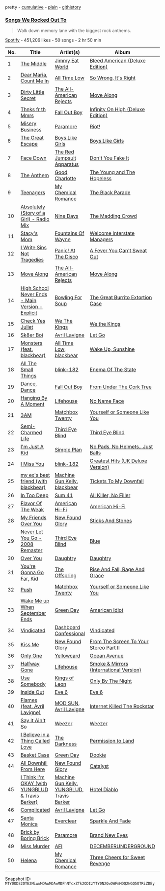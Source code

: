 pretty - [cumulative](/playlists/cumulative/37i9dQZF1DWT3pfwRgyQMA.md) - [plain](/playlists/plain/37i9dQZF1DWT3pfwRgyQMA) - [githistory](https://github.githistory.xyz/mackorone/spotify-playlist-archive/blob/main/playlists/plain/37i9dQZF1DWT3pfwRgyQMA)

### [Songs We Rocked Out To](https://open.spotify.com/playlist/37i9dQZF1DWT3pfwRgyQMA)

> Walk down memory lane with the biggest rock anthems.

[Spotify](https://open.spotify.com/user/spotify) - 451,206 likes - 50 songs - 2 hr 50 min

| No. | Title | Artist(s) | Album | Length |
|---|---|---|---|---|
| 1 | [The Middle](https://open.spotify.com/track/5kD9T7GForh8LnRz5ClbL8) | [Jimmy Eat World](https://open.spotify.com/artist/3Ayl7mCk0nScecqOzvNp6s) | [Bleed American \(Deluxe Edition\)](https://open.spotify.com/album/4ZqTPNXU0MBXs2iCcwjOPe) | 2:48 |
| 2 | [Dear Maria, Count Me In](https://open.spotify.com/track/0JJP0IS4w0fJx01EcrfkDe) | [All Time Low](https://open.spotify.com/artist/46gyXjRIvN1NL1eCB8GBxo) | [So Wrong, It's Right](https://open.spotify.com/album/0H4ELcHequ3OligrjWfrZP) | 3:02 |
| 3 | [Dirty Little Secret](https://open.spotify.com/track/5ZdzNVOmCSp5HFLk0EgvJS) | [The All\-American Rejects](https://open.spotify.com/artist/3vAaWhdBR38Q02ohXqaNHT) | [Move Along](https://open.spotify.com/album/03kOqFjrxiwkgvj2ExN6ii) | 3:13 |
| 4 | [Thnks fr th Mmrs](https://open.spotify.com/track/18GC3F8YPGB8CePXcTUizQ) | [Fall Out Boy](https://open.spotify.com/artist/4UXqAaa6dQYAk18Lv7PEgX) | [Infinity On High \(Deluxe Edition\)](https://open.spotify.com/album/03Og8YvbFYbe3hmr9MfZHT) | 3:23 |
| 5 | [Misery Business](https://open.spotify.com/track/3l9CW99AHtExIRV4hW2N5m) | [Paramore](https://open.spotify.com/artist/74XFHRwlV6OrjEM0A2NCMF) | [Riot!](https://open.spotify.com/album/3UoOO8m0oxxvUHXUKf3qcZ) | 3:31 |
| 6 | [The Great Escape](https://open.spotify.com/track/6GIrIt2M39wEGwjCQjGChX) | [Boys Like Girls](https://open.spotify.com/artist/0vWCyXMrrvMlCcepuOJaGI) | [Boys Like Girls](https://open.spotify.com/album/4WqgusSAgXkrjbXzqdBY68) | 3:26 |
| 7 | [Face Down](https://open.spotify.com/track/4wzjNqjKAKDU82e8uMhzmr) | [The Red Jumpsuit Apparatus](https://open.spotify.com/artist/1SImpQO0GbjRgvlwCcCtFo) | [Don't You Fake It](https://open.spotify.com/album/6TyPSzd5rA2rQ9yLJJ1Gg2) | 3:12 |
| 8 | [The Anthem](https://open.spotify.com/track/0BRHnOFm6sjxN1i9LJrUDu) | [Good Charlotte](https://open.spotify.com/artist/5aYyPjAsLj7UzANzdupwnS) | [The Young and The Hopeless](https://open.spotify.com/album/5CTygC3aONv7l0klY4k3hc) | 2:55 |
| 9 | [Teenagers](https://open.spotify.com/track/7j31rVgGX9Q2blT92VBEA0) | [My Chemical Romance](https://open.spotify.com/artist/7FBcuc1gsnv6Y1nwFtNRCb) | [The Black Parade](https://open.spotify.com/album/0FZK97MXMm5mUQ8mtudjuK) | 2:41 |
| 10 | [Absolutely \(Story of a Girl\) \- Radio Mix](https://open.spotify.com/track/3mNecsYFb6LQg7822DPXCP) | [Nine Days](https://open.spotify.com/artist/306JHpIRGVaQd6OltnOzUO) | [The Madding Crowd](https://open.spotify.com/album/4BcmNEt6VK0KBVsVY8yClD) | 3:09 |
| 11 | [Stacy's Mom](https://open.spotify.com/track/27L8sESb3KR79asDUBu8nW) | [Fountains Of Wayne](https://open.spotify.com/artist/1pgtr4nhBQjp9oCUBPyYWh) | [Welcome Interstate Managers](https://open.spotify.com/album/6TZp52tXShLQbq8yNMxqNT) | 3:17 |
| 12 | [I Write Sins Not Tragedies](https://open.spotify.com/track/5cY8y2XgOfkAh4kSWLFKkz) | [Panic! At The Disco](https://open.spotify.com/artist/20JZFwl6HVl6yg8a4H3ZqK) | [A Fever You Can't Sweat Out](https://open.spotify.com/album/01hp4DvayKlnqUQrmk0vvz) | 3:05 |
| 13 | [Move Along](https://open.spotify.com/track/2l57cfmCnOkwNX1tky02n1) | [The All\-American Rejects](https://open.spotify.com/artist/3vAaWhdBR38Q02ohXqaNHT) | [Move Along](https://open.spotify.com/album/3PWEGZ6CYvXRnr0JCECsDe) | 3:58 |
| 14 | [High School Never Ends \- Main Version \- Explicit](https://open.spotify.com/track/1bhjMY5O0ZjB41OHcdRH0a) | [Bowling For Soup](https://open.spotify.com/artist/5ND0mGcL9SKSjWIjPd0xIb) | [The Great Burrito Extortion Case](https://open.spotify.com/album/6vZyMIVJgA9c8MIkDtlHd2) | 3:29 |
| 15 | [Check Yes Juliet](https://open.spotify.com/track/3EPkxw98W1dCrN5czQw6dM) | [We The Kings](https://open.spotify.com/artist/3ao3jf5d70Tf4fPh2bnXVl) | [We the Kings](https://open.spotify.com/album/1UO2bjJd2TVkkKQo5FUkRK) | 3:40 |
| 16 | [Sk8er Boi](https://open.spotify.com/track/00Mb3DuaIH1kjrwOku9CGU) | [Avril Lavigne](https://open.spotify.com/artist/0p4nmQO2msCgU4IF37Wi3j) | [Let Go](https://open.spotify.com/album/3zXjR3y2dUWklKmmp6lEhy) | 3:24 |
| 17 | [Monsters \(feat\. blackbear\)](https://open.spotify.com/track/0tyR7Bu9P086aWBFZ4QJoo) | [All Time Low](https://open.spotify.com/artist/46gyXjRIvN1NL1eCB8GBxo), [blackbear](https://open.spotify.com/artist/2cFrymmkijnjDg9SS92EPM) | [Wake Up, Sunshine](https://open.spotify.com/album/1kwAv74rVTTGMpawGsXtiE) | 2:54 |
| 18 | [All The Small Things](https://open.spotify.com/track/12qZHAeOyTf93YAWvGDTat) | [blink\-182](https://open.spotify.com/artist/6FBDaR13swtiWwGhX1WQsP) | [Enema Of The State](https://open.spotify.com/album/1fF8kYX49s5Ufv4XEY5sjW) | 2:48 |
| 19 | [Dance, Dance](https://open.spotify.com/track/4QIAVbGpeb5RdAGW66kY2h) | [Fall Out Boy](https://open.spotify.com/artist/4UXqAaa6dQYAk18Lv7PEgX) | [From Under The Cork Tree](https://open.spotify.com/album/0L0mzP8RGm5SNlwgZfBuxW) | 3:00 |
| 20 | [Hanging By A Moment](https://open.spotify.com/track/6jWLyg8AuMQ9LtIB2UlfOF) | [Lifehouse](https://open.spotify.com/artist/5PokPZn11xzZXyXSfnvIM3) | [No Name Face](https://open.spotify.com/album/18ttJAJKeQvaAg8cpnn9uM) | 3:36 |
| 21 | [3AM](https://open.spotify.com/track/5vYA1mW9g2Coh1HUFUSmlb) | [Matchbox Twenty](https://open.spotify.com/artist/3Ngh2zDBRPEriyxQDAMKd1) | [Yourself or Someone Like You](https://open.spotify.com/album/4vUXTcKz7tXxrNl84meN6i) | 3:45 |
| 22 | [Semi\-Charmed Life](https://open.spotify.com/track/42et6fnHCw1HIPSrdPprMl) | [Third Eye Blind](https://open.spotify.com/artist/6TcnmlCSxihzWOQJ8k0rNS) | [Third Eye Blind](https://open.spotify.com/album/2gToC0XAblE9h3UZD6aAaQ) | 4:28 |
| 23 | [I'm Just A Kid](https://open.spotify.com/track/1hIupFeRu3nmMcjbjxPnMc) | [Simple Plan](https://open.spotify.com/artist/2p4FqHnazRucYQHyDCdBrJ) | [No Pads, No Helmets...Just Balls](https://open.spotify.com/album/3rEl0zv6lbVZiB79uHAQ5y) | 3:18 |
| 24 | [I Miss You](https://open.spotify.com/track/3YsGKsKkWwAAdjPeT9GeiF) | [blink\-182](https://open.spotify.com/artist/6FBDaR13swtiWwGhX1WQsP) | [Greatest Hits \(UK Deluxe Version\)](https://open.spotify.com/album/6VoRMrONWt7k6Z0zCbGuBZ) | 3:47 |
| 25 | [my ex's best friend \(with blackbear\)](https://open.spotify.com/track/7kDUspsoYfLkWnZR7qwHZl) | [Machine Gun Kelly](https://open.spotify.com/artist/6TIYQ3jFPwQSRmorSezPxX), [blackbear](https://open.spotify.com/artist/2cFrymmkijnjDg9SS92EPM) | [Tickets To My Downfall](https://open.spotify.com/album/57lgFncHBYu5E3igZnuCJK) | 2:19 |
| 26 | [In Too Deep](https://open.spotify.com/track/68pN2UQYhwQgPy7VrCFKuV) | [Sum 41](https://open.spotify.com/artist/0qT79UgT5tY4yudH9VfsdT) | [All Killer, No Filler](https://open.spotify.com/album/47wh50aG3MIgDpsMe5B7n7) | 3:27 |
| 27 | [Flavor Of The Weak](https://open.spotify.com/track/1UkMAtLU8NxsddE7j4zXGO) | [American Hi\-Fi](https://open.spotify.com/artist/4XlcLj6bxCnpBIOHmBpIWP) | [American Hi\-Fi](https://open.spotify.com/album/3lFnWZBoKJiMZiCOG8WQdU) | 3:08 |
| 28 | [My Friends Over You](https://open.spotify.com/track/4pImG3RdbaGfanzQOTFgyr) | [New Found Glory](https://open.spotify.com/artist/4ghjRm4M2vChDfTUycx0Ce) | [Sticks And Stones](https://open.spotify.com/album/29rNv6X8yQsCMiIOqkHud8) | 3:40 |
| 29 | [Never Let You Go \- 2008 Remaster](https://open.spotify.com/track/1sxUaLi0G2vB7dl4ogtCxH) | [Third Eye Blind](https://open.spotify.com/artist/6TcnmlCSxihzWOQJ8k0rNS) | [Blue](https://open.spotify.com/album/7z6LqzGLGd6tnWvsH9iojB) | 3:57 |
| 30 | [Over You](https://open.spotify.com/track/7mXmxXLAnsvXKt4Q37KoMI) | [Daughtry](https://open.spotify.com/artist/5P5FTygHyx2G57oszR3Wot) | [Daughtry](https://open.spotify.com/album/7MEQdKzqoG2QJYcT2XEKsW) | 3:24 |
| 31 | [You're Gonna Go Far, Kid](https://open.spotify.com/track/6TfBA04WJ3X1d1wXhaCFVT) | [The Offspring](https://open.spotify.com/artist/5LfGQac0EIXyAN8aUwmNAQ) | [Rise And Fall, Rage And Grace](https://open.spotify.com/album/67v63ubEsvDUQkYMzI7A9t) | 2:57 |
| 32 | [Push](https://open.spotify.com/track/2KVwlelhxKUy8LVV6JypH3) | [Matchbox Twenty](https://open.spotify.com/artist/3Ngh2zDBRPEriyxQDAMKd1) | [Yourself or Someone Like You](https://open.spotify.com/album/4vUXTcKz7tXxrNl84meN6i) | 3:58 |
| 33 | [Wake Me up When September Ends](https://open.spotify.com/track/3ZffCQKLFLUvYM59XKLbVm) | [Green Day](https://open.spotify.com/artist/7oPftvlwr6VrsViSDV7fJY) | [American Idiot](https://open.spotify.com/album/5dN7F9DV0Qg1XRdIgW8rke) | 4:45 |
| 34 | [Vindicated](https://open.spotify.com/track/4vGVxKlQdecXgSRv5kJ2Yb) | [Dashboard Confessional](https://open.spotify.com/artist/4ERtgeBbWRkFzIz6LaFCeY) | [Vindicated](https://open.spotify.com/album/4vXMTydOGSX9nAI8seqQ6m) | 3:21 |
| 35 | [Kiss Me](https://open.spotify.com/track/0LNeUZO0u4pueUAbpbYkQD) | [New Found Glory](https://open.spotify.com/artist/4ghjRm4M2vChDfTUycx0Ce) | [From The Screen To Your Stereo Part II](https://open.spotify.com/album/6cBV6fXrSQXx5oQ3SDQHmK) | 2:55 |
| 36 | [Only One](https://open.spotify.com/track/0gZp88SA5OcujHLDGkxtI3) | [Yellowcard](https://open.spotify.com/artist/3zxKH0qp3nBCuPZCZT5Vaf) | [Ocean Avenue](https://open.spotify.com/album/24IBCzEJlHBI0ioxlSuSPA) | 4:17 |
| 37 | [Halfway Gone](https://open.spotify.com/track/7rojor07Wzc7w3zXOxex80) | [Lifehouse](https://open.spotify.com/artist/5PokPZn11xzZXyXSfnvIM3) | [Smoke & Mirrors \(International Version\)](https://open.spotify.com/album/6TmElNgwnE9vBmYCLbwikX) | 3:15 |
| 38 | [Use Somebody](https://open.spotify.com/track/5VGlqQANWDKJFl0MBG3sg2) | [Kings of Leon](https://open.spotify.com/artist/2qk9voo8llSGYcZ6xrBzKx) | [Only By The Night](https://open.spotify.com/album/5CZR6ljD0x9fTiS4mh9wMp) | 3:50 |
| 39 | [Inside Out](https://open.spotify.com/track/4GiVcDqNQI0fc0yYuRGH9m) | [Eve 6](https://open.spotify.com/artist/4Eqd24yS5YcxI8b6Xfuwr8) | [Eve 6](https://open.spotify.com/album/1qJOmC60ez9RNWPg4ELMBW) | 3:39 |
| 40 | [Flames \(feat\. Avril Lavigne\)](https://open.spotify.com/track/4nEYidcaoFBLj9veMFc0Qf) | [MOD SUN](https://open.spotify.com/artist/3u2R8st1bb6zfBqNWceRXG), [Avril Lavigne](https://open.spotify.com/artist/0p4nmQO2msCgU4IF37Wi3j) | [Internet Killed The Rockstar](https://open.spotify.com/album/2XeTY6zdUIUfItgZxXKsiO) | 2:31 |
| 41 | [Say It Ain't So](https://open.spotify.com/track/6VoIBz0VhCyz7OdEoRYDiA) | [Weezer](https://open.spotify.com/artist/3jOstUTkEu2JkjvRdBA5Gu) | [Weezer](https://open.spotify.com/album/1xpGyKyV26uPstk1Elgp9Q) | 4:18 |
| 42 | [I Believe in a Thing Called Love](https://open.spotify.com/track/756CJtQRFSxEx9jV4P9hpA) | [The Darkness](https://open.spotify.com/artist/5r1bdqzhgRoHC3YcCV6N5a) | [Permission to Land](https://open.spotify.com/album/6vW9ZDllNv87WHXS3XTjlM) | 3:37 |
| 43 | [Basket Case](https://open.spotify.com/track/6L89mwZXSOwYl76YXfX13s) | [Green Day](https://open.spotify.com/artist/7oPftvlwr6VrsViSDV7fJY) | [Dookie](https://open.spotify.com/album/4uG8q3GPuWHQlRbswMIRS6) | 3:01 |
| 44 | [All Downhill From Here](https://open.spotify.com/track/6PAoCw99yAkmpeXmY8IIUE) | [New Found Glory](https://open.spotify.com/artist/4ghjRm4M2vChDfTUycx0Ce) | [Catalyst](https://open.spotify.com/album/07FMLDgJBRbgdWHHBmlTQy) | 3:12 |
| 45 | [I Think I'm OKAY \(with YUNGBLUD & Travis Barker\)](https://open.spotify.com/track/2gTdDMpNxIRFSiu7HutMCg) | [Machine Gun Kelly](https://open.spotify.com/artist/6TIYQ3jFPwQSRmorSezPxX), [YUNGBLUD](https://open.spotify.com/artist/6Ad91Jof8Niiw0lGLLi3NW), [Travis Barker](https://open.spotify.com/artist/4exLIFE8sISLr28sqG1qNX) | [Hotel Diablo](https://open.spotify.com/album/0bJIHF1Or1YBLFBMwv53K2) | 2:49 |
| 46 | [Complicated](https://open.spotify.com/track/5xEM5hIgJ1jjgcEBfpkt2F) | [Avril Lavigne](https://open.spotify.com/artist/0p4nmQO2msCgU4IF37Wi3j) | [Let Go](https://open.spotify.com/album/3zXjR3y2dUWklKmmp6lEhy) | 4:04 |
| 47 | [Santa Monica](https://open.spotify.com/track/37EJtTS7jT5WUyXGZzrwnI) | [Everclear](https://open.spotify.com/artist/694QW15WkebjcrWgQHzRYF) | [Sparkle And Fade](https://open.spotify.com/album/27qNa5ef0TpYV17dBY01U0) | 3:11 |
| 48 | [Brick by Boring Brick](https://open.spotify.com/track/1a9YW7fATU351ok4zWjU7a) | [Paramore](https://open.spotify.com/artist/74XFHRwlV6OrjEM0A2NCMF) | [Brand New Eyes](https://open.spotify.com/album/27UqZoE1kV6sIV6uQcI28A) | 4:13 |
| 49 | [Miss Murder](https://open.spotify.com/track/0Ti2dlF2xLjXblvdU5fCxM) | [AFI](https://open.spotify.com/artist/19I4tYiChJoxEO5EuviXpz) | [DECEMBERUNDERGROUND](https://open.spotify.com/album/1XcA7EEpVRg3FpVbhWu9JV) | 3:26 |
| 50 | [Helena](https://open.spotify.com/track/5dTHtzHFPyi8TlTtzoz1J9) | [My Chemical Romance](https://open.spotify.com/artist/7FBcuc1gsnv6Y1nwFtNRCb) | [Three Cheers for Sweet Revenge](https://open.spotify.com/album/3DuiGV3J09SUhvp8gqNx8h) | 3:24 |

Snapshot ID: `MTY0ODE2OTE2MiwwMDAwMDAwMDFhNTcxZTk2ODIzYTY0N2QwOWFmMDQ2NGQ5OTRiZDEy`